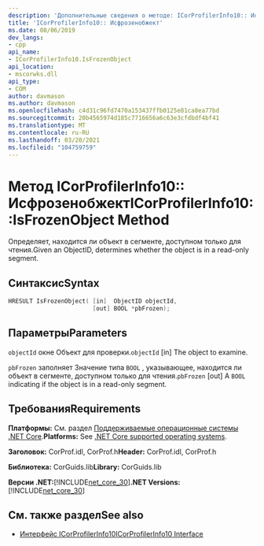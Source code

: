 ```yaml
---
description: 'Дополнительные сведения о методе: ICorProfilerInfo10:: Исфрозенобжект'
title: 'ICorProfilerInfo10:: Исфрозенобжект'
ms.date: 08/06/2019
dev_langs:
- cpp
api_name:
- ICorProfilerInfo10.IsFrozenObject
api_location:
- mscorwks.dll
api_type:
- COM
author: davmason
ms.author: davmason
ms.openlocfilehash: c4d31c96fd7470a153437ffb0125e81ca8ea77bd
ms.sourcegitcommit: 20b4565974d185c7716656a6c63e3cfdbdf4bf41
ms.translationtype: MT
ms.contentlocale: ru-RU
ms.lasthandoff: 03/20/2021
ms.locfileid: "104759759"
---
```

# <a name="icorprofilerinfo10isfrozenobject-method"></a><span data-ttu-id="66a40-103">Метод ICorProfilerInfo10:: Исфрозенобжект</span><span class="sxs-lookup"><span data-stu-id="66a40-103">ICorProfilerInfo10::IsFrozenObject Method</span></span>

<span data-ttu-id="66a40-104">Определяет, находится ли объект в сегменте, доступном только для чтения.</span><span class="sxs-lookup"><span data-stu-id="66a40-104">Given an ObjectID, determines whether the object is in a read-only segment.</span></span>

## <a name="syntax"></a><span data-ttu-id="66a40-105">Синтаксис</span><span class="sxs-lookup"><span data-stu-id="66a40-105">Syntax</span></span>

```cpp
HRESULT IsFrozenObject( [in]  ObjectID objectId,
                        [out] BOOL *pbFrozen);
```

## <a name="parameters"></a><span data-ttu-id="66a40-106">Параметры</span><span class="sxs-lookup"><span data-stu-id="66a40-106">Parameters</span></span>

<span data-ttu-id="66a40-107">`objectId` окне Объект для проверки.</span><span class="sxs-lookup"><span data-stu-id="66a40-107">`objectId` [in] The object to examine.</span></span>

<span data-ttu-id="66a40-108">`pbFrozen` заполняет Значение типа `BOOL` , указывающее, находится ли объект в сегменте, доступном только для чтения.</span><span class="sxs-lookup"><span data-stu-id="66a40-108">`pbFrozen` [out] A `BOOL` indicating if the object is in a read-only segment.</span></span>

## <a name="requirements"></a><span data-ttu-id="66a40-109">Требования</span><span class="sxs-lookup"><span data-stu-id="66a40-109">Requirements</span></span>

<span data-ttu-id="66a40-110">**Платформы:** См. раздел [Поддерживаемые операционные системы .NET Core](../../../core/install/windows.md?pivots=os-windows).</span><span class="sxs-lookup"><span data-stu-id="66a40-110">**Platforms:** See [.NET Core supported operating systems](../../../core/install/windows.md?pivots=os-windows).</span></span>

<span data-ttu-id="66a40-111">**Заголовок:** CorProf.idl, CorProf.h</span><span class="sxs-lookup"><span data-stu-id="66a40-111">**Header:** CorProf.idl, CorProf.h</span></span>

<span data-ttu-id="66a40-112">**Библиотека:** CorGuids.lib</span><span class="sxs-lookup"><span data-stu-id="66a40-112">**Library:** CorGuids.lib</span></span>

<span data-ttu-id="66a40-113">**Версии .NET:**[!INCLUDE[net_core_30](../../../../includes/net-core-30-md.md)]</span><span class="sxs-lookup"><span data-stu-id="66a40-113">**.NET Versions:** [!INCLUDE[net_core_30](../../../../includes/net-core-30-md.md)]</span></span>

## <a name="see-also"></a><span data-ttu-id="66a40-114">См. также раздел</span><span class="sxs-lookup"><span data-stu-id="66a40-114">See also</span></span>

- [<span data-ttu-id="66a40-115">Интерфейс ICorProfilerInfo10</span><span class="sxs-lookup"><span data-stu-id="66a40-115">ICorProfilerInfo10 Interface</span></span>](icorprofilerinfo10-interface.md)
